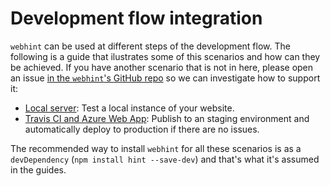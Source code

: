 # Development flow integration

`webhint` can be used at different steps of the development flow. The
following is a guide that ilustrates some of this scenarios and how can
they be achieved. If you have another scenario that is not in here, please
open an issue [in the `webhint`'s GitHub repo][webhint github] so we can
investigate how to support it:

* [Local server][local server]: Test a local instance of your website.
* [Travis CI and Azure Web App][travis azure]: Publish to an staging
  environment and automatically deploy to production if there are no issues.

The recommended way to install `webhint` for all these scenarios is as a
`devDependency` (`npm install hint --save-dev`) and that's what it's
assumed in the guides.

<!-- Link labels: -->

[local server]: ./local-server.md
[travis azure]: ./travis-and-azure.md
[webhint github]: https://github.com/webhintio/hint/issues/new

